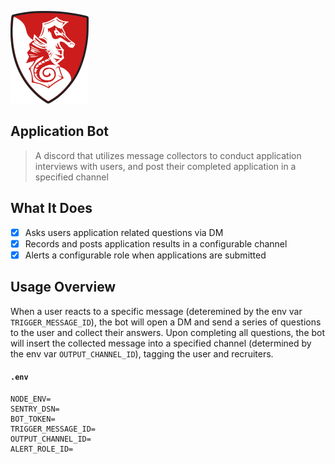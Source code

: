 ![Logo](docs/img/logo.png "Logo")

Application Bot
---

> A discord that utilizes message collectors to conduct application interviews with users,
> and post their completed application in a specified channel

What It Does
---

- [x] Asks users application related questions via DM
- [x] Records and posts application results in a configurable channel
- [x] Alerts a configurable role when applications are submitted
 
Usage Overview
---
 
When a user reacts to a specific message (deteremined by the env var `TRIGGER_MESSAGE_ID`), the bot will open a DM and send a series of
questions to the user and collect their answers. Upon completing all questions, the bot will insert
the collected message into a specified channel (determined by the env var `OUTPUT_CHANNEL_ID`), tagging the user and recruiters.

#### `.env`

```
NODE_ENV=
SENTRY_DSN=
BOT_TOKEN=
TRIGGER_MESSAGE_ID=
OUTPUT_CHANNEL_ID=
ALERT_ROLE_ID=
```
